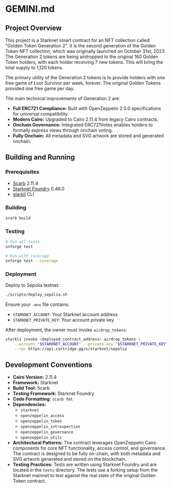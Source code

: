 # GEMINI.md

## Project Overview

This project is a Starknet smart contract for an NFT collection called "Golden Token Generation 2". It is the second generation of the Golden Token NFT collection, which was originally launched on October 31st, 2023. The Generation 2 tokens are being airdropped to the original 160 Golden Token holders, with each holder receiving 7 new tokens. This will bring the total supply to 1,120 tokens.

The primary utility of the Generation 2 tokens is to provide holders with one free game of Loot Survivor per week, forever. The original Golden Tokens provided one free game per day.

The main technical improvements of Generation 2 are:

- **Full ERC721 Compliance:** Built with OpenZeppelin 2.0.0 specifications for universal compatibility.
- **Modern Cairo:** Upgraded to Cairo 2.11.4 from legacy Cairo contracts.
- **Onchain Governance:** Integrated ERC721Votes enables holders to formally express views through onchain voting.
- **Fully Onchain:** All metadata and SVG artwork are stored and generated onchain.

## Building and Running

### Prerequisites

- [Scarb](https://docs.swmansion.com/scarb/) 2.11.4
- [Starknet Foundry](https://github.com/foundry-rs/starknet-foundry) 0.46.0
- [starkli](https://github.com/xJonathanLEI/starkli) CLI

### Building

```bash
scarb build
```

### Testing

```bash
# Run all tests
snforge test

# Run with coverage
snforge test --coverage
```

### Deployment

Deploy to Sepolia testnet:

```bash
./scripts/deploy_sepolia.sh
```

Ensure your `.env` file contains:

- `STARKNET_ACCOUNT`: Your Starknet account address
- `STARKNET_PRIVATE_KEY`: Your account private key

After deployment, the owner must invoke `airdrop_tokens`:

```bash
starkli invoke <deployed_contract_address> airdrop_tokens \
    --account "$STARKNET_ACCOUNT" --private-key "$STARKNET_PRIVATE_KEY" \
    --rpc https://api.cartridge.gg/x/starknet/sepolia
```

## Development Conventions

- **Cairo Version:** 2.11.4
- **Framework:** Starknet
- **Build Tool:** Scarb
- **Testing Framework:** Starknet Foundry
- **Code Formatting:** `scarb fmt`
- **Dependencies:**
  - `starknet`
  - `openzeppelin_access`
  - `openzeppelin_token`
  - `openzeppelin_introspection`
  - `openzeppelin_governance`
  - `openzeppelin_utils`
- **Architectural Patterns:** The contract leverages OpenZeppelin Cairo components for core NFT functionality, access control, and governance. The contract is designed to be fully on-chain, with both metadata and SVG artwork generated and stored on the blockchain.
- **Testing Practices:** Tests are written using Starknet Foundry and are located in the `tests` directory. The tests use a forking setup from the Starknet mainnet to test against the real state of the original Golden Token contract.
